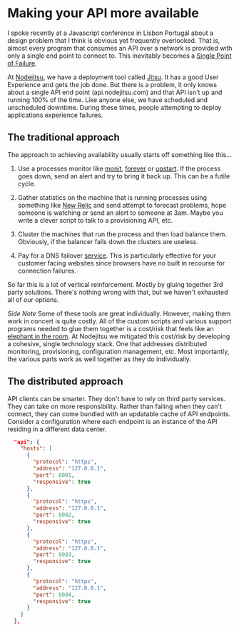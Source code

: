 # Making your API more available

I spoke recently at a Javascript conference in Lisbon Portugal about a design problem that I think is obvious yet frequently overlooked. That is, almost every program that consumes an API over a network is provided with only a single end point to connect to. This inevitably becomes a [Single Point of Failure][0].

At [Nodejitsu][1], we have a deployment tool called [Jitsu][2]. It has a good User Experience and gets the job done. But there is a problem, it only knows about a single API end point (api.nodejitsu.com) and that API isn't up and running 100% of the time. Like anyone else, we have scheduled and unscheduled downtime. During these times, people attempting to deploy applications experience failures.

## The traditional approach

The approach to achieving availability usually starts off something like this...
		
1. Use a processes monitor like [monit][3], [forever][4] or [upstart][5]. If the process goes down, send an alert and try to bring it back up. This can be a futile cycle.

2. Gather statistics on the machine that is running processes using something like [New Relic][6] and send attempt to forecast problems, hope someone is watching or send an alert to someone at 3am. Maybe you write a clever script to talk to a provisioning API, etc.

3. Cluster the machines that run the process and then load balance them. Obviously, if the balancer falls down the clusters are useless.

4. Pay for a DNS failover [service][7]. This is particularly  effective for your customer facing websites since browsers have no built in recourse for connection failures.

So far this is a lot of vertical reinforcement. Mostly by gluing together 3rd party solutions. There's nothing wrong with that, but we haven't exhausted all of our options.

*Side Note* Some of these tools are great individually. However, making them work in concert is quite costly. All of the custom scripts and various support programs needed to glue them together is a cost/risk that feels like an [elephant in the room][8]. At Nodejitsu we mitigated this cost/risk by developing a cohesive, single technology stack. One that addresses distributed monitoring, provisioning, configuration management, etc. Most importantly, the various parts work as well together as they do individually.

## The distributed approach

API clients can be smarter. They don't have to rely on third party services. They can take on more responsibility. Rather than failing when they can't connect, they can come bundled with an updatable cache of API endpoints. Consider a configuration where each endpoint is an instance of the API residing in a different data center.

```json
  "api": {
    "hosts": [
      {
        "protocol": "https",
        "address": "127.0.0.1",
        "port": 8001,
        "responsive": true
      },
      {
        "protocol": "https",
        "address": "127.0.0.1",
        "port": 8002,
        "responsive": true
      },
      {
        "protocol": "https",
        "address": "127.0.0.1",
        "port": 8003,
        "responsive": true
      },
      {
        "protocol": "https",
        "address": "127.0.0.1",
        "port": 8004,
        "responsive": true
      }
    ]
  },
```



[0]:http://en.wikipedia.org/wiki/Single_point_of_failure
[1]:http://nodejitsu.com
[2]:https://github.com/nodejitsu/jitsu
[3]:http://mmonit.com/monit/
[4]:https://github.com/nodejitsu/forever
[5]:http://upstart.ubuntu.com/
[6]:https://newrelic.com/
[7]:http://dyn.com/dns/dynect-managed-dns/active-failover/
[8]:http://en.wikipedia.org/wiki/Elephant_in_the_room
